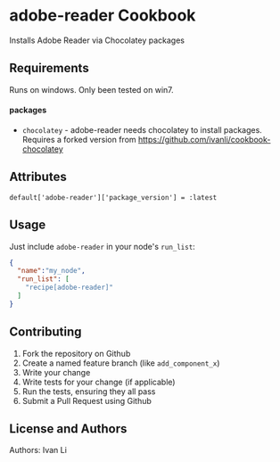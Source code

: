 adobe-reader Cookbook
=====================
Installs Adobe Reader via Chocolatey packages

Requirements
------------
Runs on windows. Only been tested on win7.

#### packages
- `chocolatey` - adobe-reader needs chocolatey to install packages. Requires a forked version from https://github.com/ivanli/cookbook-chocolatey

Attributes
----------
````
default['adobe-reader']['package_version'] = :latest
````

Usage
-----
Just include `adobe-reader` in your node's `run_list`:

```json
{
  "name":"my_node",
  "run_list": [
    "recipe[adobe-reader]"
  ]
}
```

Contributing
------------
1. Fork the repository on Github
2. Create a named feature branch (like `add_component_x`)
3. Write your change
4. Write tests for your change (if applicable)
5. Run the tests, ensuring they all pass
6. Submit a Pull Request using Github

License and Authors
-------------------
Authors: Ivan Li
